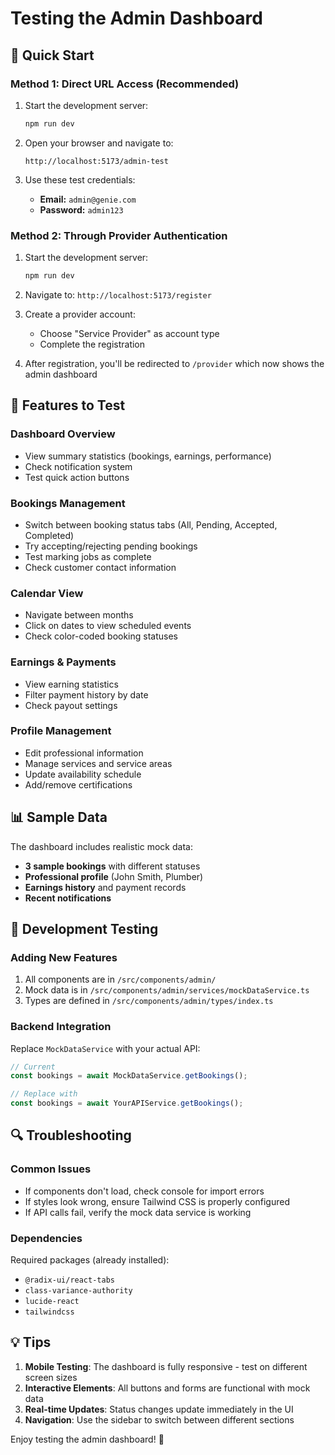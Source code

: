 # Testing the Admin Dashboard

## 🚀 Quick Start

### Method 1: Direct URL Access (Recommended)
1. Start the development server:
   ```bash
   npm run dev
   ```

2. Open your browser and navigate to:
   ```
   http://localhost:5173/admin-test
   ```

3. Use these test credentials:
   - **Email:** `admin@genie.com`
   - **Password:** `admin123`

### Method 2: Through Provider Authentication
1. Start the development server:
   ```bash
   npm run dev
   ```

2. Navigate to: `http://localhost:5173/register`

3. Create a provider account:
   - Choose "Service Provider" as account type
   - Complete the registration

4. After registration, you'll be redirected to `/provider` which now shows the admin dashboard

## 🎯 Features to Test

### Dashboard Overview
- View summary statistics (bookings, earnings, performance)
- Check notification system
- Test quick action buttons

### Bookings Management
- Switch between booking status tabs (All, Pending, Accepted, Completed)
- Try accepting/rejecting pending bookings
- Test marking jobs as complete
- Check customer contact information

### Calendar View
- Navigate between months
- Click on dates to view scheduled events
- Check color-coded booking statuses

### Earnings & Payments
- View earning statistics
- Filter payment history by date
- Check payout settings

### Profile Management
- Edit professional information
- Manage services and service areas
- Update availability schedule
- Add/remove certifications

## 📊 Sample Data

The dashboard includes realistic mock data:
- **3 sample bookings** with different statuses
- **Professional profile** (John Smith, Plumber)
- **Earnings history** and payment records
- **Recent notifications**

## 🔧 Development Testing

### Adding New Features
1. All components are in `/src/components/admin/`
2. Mock data is in `/src/components/admin/services/mockDataService.ts`
3. Types are defined in `/src/components/admin/types/index.ts`

### Backend Integration
Replace `MockDataService` with your actual API:
```typescript
// Current
const bookings = await MockDataService.getBookings();

// Replace with
const bookings = await YourAPIService.getBookings();
```

## 🔍 Troubleshooting

### Common Issues
- If components don't load, check console for import errors
- If styles look wrong, ensure Tailwind CSS is properly configured
- If API calls fail, verify the mock data service is working

### Dependencies
Required packages (already installed):
- `@radix-ui/react-tabs`
- `class-variance-authority`
- `lucide-react`
- `tailwindcss`

## 💡 Tips

1. **Mobile Testing**: The dashboard is fully responsive - test on different screen sizes
2. **Interactive Elements**: All buttons and forms are functional with mock data
3. **Real-time Updates**: Status changes update immediately in the UI
4. **Navigation**: Use the sidebar to switch between different sections

Enjoy testing the admin dashboard! 🎉 